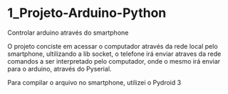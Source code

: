 # 1_Projeto-Arduino-Python
Controlar arduino através do smartphone

O projeto conciste em acessar o computador através da rede local pelo smartphone, ultilizando a lib socket, o telefone irá enviar 
atraves da rede comandos a ser interpretado pelo computador, onde o mesmo irá enviar para o arduino, através do Pyserial.

Para compilar o arquivo no smartphone, utilizei o Pydroid 3
